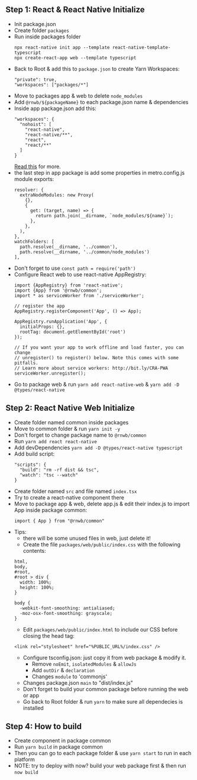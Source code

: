 ## Step 1: React & React Native Initialize
- Init package.json
- Create folder `packages`
- Run inside packages folder
  ```
  npx react-native init app --template react-native-template-typescript
  npx create-react-app web --template typescript
  ```
- Back to Root & add this to `package.json` to create Yarn Workspaces:
  ```
  "private": true,
  "workspaces": ["packages/*"]
  ```
- Move to packages app & web to delete `node_modules`
- Add `@rnwb/${packageName}` to each package.json name & dependencies
- Inside app package.json add this:
  ```
  "workspaces": {
    "nohoist": [
      "react-native",
      "react-native/**",
      "react",
      "react/**"
    ]
  }
  ```
  [Read this](https://yarnpkg.com/blog/2018/02/15/nohoist) for more.
- the last step in app package is add some properties in metro.config.js module exports:
  ```
  resolver: {
    extraNodeModules: new Proxy(
      {},
      {
        get: (target, name) => {
          return path.join(__dirname, `node_modules/${name}`);
        },
      },
    ),
  },
  watchFolders: [
    path.resolve(__dirname, '../common'),
    path.resolve(__dirname, '../common/node_modules')
  ],
  ```
- Don't forget to use `const path = require('path')`
- Configure React web to use react-native AppRegistry:
  ```
  import {AppRegistry} from 'react-native';
  import {App} from '@rnwb/common';
  import * as serviceWorker from './serviceWorker';

  // register the app
  AppRegistry.registerComponent('App', () => App);

  AppRegistry.runApplication('App', {
    initialProps: {},
    rootTag: document.getElementById('root')
  });

  // If you want your app to work offline and load faster, you can change
  // unregister() to register() below. Note this comes with some pitfalls.
  // Learn more about service workers: http://bit.ly/CRA-PWA
  serviceWorker.unregister();
  ```
- Go to package web & run `yarn add react-native-web` & `yarn add -D @types/react-native`

## Step 2: React Native Web Initialize
- Create folder named common inside packages
- Move to common folder & run `yarn init -y`
- Don't forget to change package name to `@rnwb/common`
- Run `yarn add react react-native`
- Add devDependencies `yarn add -D @types/react-native typescript`
- Add build script:
  ```
  "scripts": {
    "build": "rm -rf dist && tsc",
    "watch": "tsc --watch"
  }
  ```
- Create folder named `src` and file named `index.tsx`
- Try to create a react-native component there
- Move to package app & web, delete app.js & edit their index.js to import App inside package common:
  ```
  import { App } from "@rnwb/common"
  ```
- Tips:
  - there will be some unused files in web, just delete it!
  - Create the file `packages/web/public/index.css` with the following contents:
  ```
  html,
  body,
  #root,
  #root > div {
    width: 100%;
    height: 100%;
  }

  body {
    -webkit-font-smoothing: antialiased;
    -moz-osx-font-smoothing: grayscale;
  }
  ```
  - Edit `packages/web/public/index.html` to include our CSS before closing the head tag:
  ```
  <link rel="stylesheet" href="%PUBLIC_URL%/index.css" />
  ```
  - Configure tsconfig.json: just copy it from web package & modify it.
    - Remove `noEmit`, `isolatedModules` & `allowJs`
    - Add `outDir` & `declaration`
    - Changes `module` to 'commonjs'
  - Changes package.json `main` to "dist/index.js"
  - Don't forget to build your common package before running the web or app
  - Go back to Root folder & run `yarn` to make sure all dependecies is installed

## Step 4: How to build
- Create component in package common
- Run `yarn build` in package common
- Then you can go to each package folder & use `yarn start` to run in each platform
- NOTE: try to deploy with now? build your web package first & then run `now build`